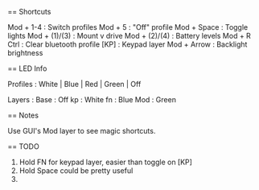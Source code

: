 == Shortcuts

Mod + 1-4        : Switch profiles
Mod + 5          : "Off" profile
Mod + Space      : Toggle lights
Mod + (1)/(3)    : Mount v drive
Mod + (2)/(4)    : Battery levels
Mod + R Ctrl     : Clear bluetooth profile
[KP]             : Keypad layer
Mod + Arrow      : Backlight brightness


== LED Info


Profiles : White | Blue | Red | Green | Off

Layers   :
    Base : Off
    kp   : White
    fn   : Blue
    Mod  : Green

== Notes

Use GUI's Mod layer to see magic shortcuts.

== TODO

1. Hold FN for keypad layer, easier than toggle on [KP]
2. Hold Space could be pretty useful
3.
